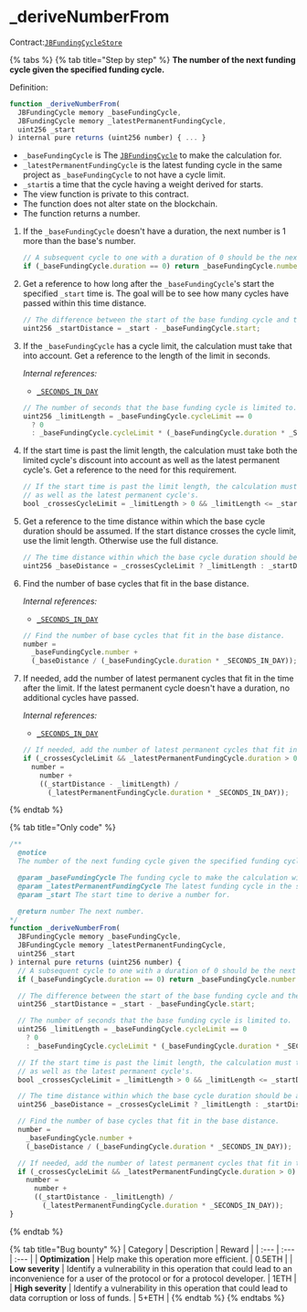 # \_deriveNumberFrom

Contract:[`JBFundingCycleStore`](../)​

{% tabs %}
{% tab title="Step by step" %}
**The number of the next funding cycle given the specified funding cycle.**

Definition:

```javascript
function _deriveNumberFrom(
  JBFundingCycle memory _baseFundingCycle,
  JBFundingCycle memory _latestPermanentFundingCycle,
  uint256 _start
) internal pure returns (uint256 number) { ... }
```

* `_baseFundingCycle` is The [`JBFundingCycle`](../../../data-structures/jbfundingcycle.md) to make the calculation for.
* `_latestPermanentFundingCycle` is the latest funding cycle in the same project as `_baseFundingCycle` to not have a cycle limit.
* `_start`is a time that the cycle having a weight derived for starts.
* The view function is private to this contract.
* The function does not alter state on the blockchain.
* The function returns a number.

1. If the `_baseFundingCycle` doesn't have a duration, the next number is 1 more than the base's number. 

   ```javascript
   // A subsequent cycle to one with a duration of 0 should be the next number.
   if (_baseFundingCycle.duration == 0) return _baseFundingCycle.number + 1;
   ```

2. Get a reference to how long after the `_baseFundingCycle`'s start the specified `_start` time is. The goal will be to see how many cycles have passed within this time distance. 

   ```javascript
   // The difference between the start of the base funding cycle and the proposed start.
   uint256 _startDistance = _start - _baseFundingCycle.start;
   ```

3. If the `_baseFundingCycle` has a cycle limit, the calculation must take that into account. Get a reference to the length of the limit in seconds.  


   _Internal references:_

   * [`_SECONDS_IN_DAY`](../properties/_seconds_in_day.md)

   ```javascript
   // The number of seconds that the base funding cycle is limited to.
   uint256 _limitLength = _baseFundingCycle.cycleLimit == 0
     ? 0
     : _baseFundingCycle.cycleLimit * (_baseFundingCycle.duration * _SECONDS_IN_DAY);
   ```

4. If the start time is past the limit length, the calculation must take both the limited cycle's discount into account as well as the latest permanent cycle's. Get a reference to the need for this requirement.

   ```javascript
   // If the start time is past the limit length, the calculation must take both the limited cycle's discount into account
   // as well as the latest permanent cycle's.
   bool _crossesCycleLimit = _limitLength > 0 && _limitLength <= _startDistance;
   ```

5. Get a reference to the time distance within which the base cycle duration should be assumed. If the start distance crosses the cycle limit, use the limit length. Otherwise use the full distance.

   ```javascript
   // The time distance within which the base cycle duration should be assumed.
   uint256 _baseDistance = _crossesCycleLimit ? _limitLength : _startDistance;
   ```

6. Find the number of base cycles that fit in the base distance.  


   _Internal references:_

   * [`_SECONDS_IN_DAY`](../properties/_seconds_in_day.md)

   ```javascript
   // Find the number of base cycles that fit in the base distance.
   number =
     _baseFundingCycle.number +
     (_baseDistance / (_baseFundingCycle.duration * _SECONDS_IN_DAY));
   ```

7. If needed, add the number of latest permanent cycles that fit in the time after the limit. If the latest permanent cycle doesn't have a duration, no additional cycles have passed.  


   _Internal references:_

   * [`_SECONDS_IN_DAY`](../properties/_seconds_in_day.md)

   ```javascript
   // If needed, add the number of latest permanent cycles that fit in the time after the limit.
   if (_crossesCycleLimit && _latestPermanentFundingCycle.duration > 0)
     number =
       number +
       ((_startDistance - _limitLength) /
         (_latestPermanentFundingCycle.duration * _SECONDS_IN_DAY));
   ```

  

  
{% endtab %}

{% tab title="Only code" %}
```javascript
/** 
  @notice 
  The number of the next funding cycle given the specified funding cycle.

  @param _baseFundingCycle The funding cycle to make the calculation with.
  @param _latestPermanentFundingCycle The latest funding cycle in the same project as `_baseFundingCycle` to not have a limit.
  @param _start The start time to derive a number for.

  @return number The next number.
*/
function _deriveNumberFrom(
  JBFundingCycle memory _baseFundingCycle,
  JBFundingCycle memory _latestPermanentFundingCycle,
  uint256 _start
) internal pure returns (uint256 number) {
  // A subsequent cycle to one with a duration of 0 should be the next number.
  if (_baseFundingCycle.duration == 0) return _baseFundingCycle.number + 1;

  // The difference between the start of the base funding cycle and the proposed start.
  uint256 _startDistance = _start - _baseFundingCycle.start;

  // The number of seconds that the base funding cycle is limited to.
  uint256 _limitLength = _baseFundingCycle.cycleLimit == 0
    ? 0
    : _baseFundingCycle.cycleLimit * (_baseFundingCycle.duration * _SECONDS_IN_DAY);

  // If the start time is past the limit length, the calculation must take both the limited cycle's discount into account
  // as well as the latest permanent cycle's.
  bool _crossesCycleLimit = _limitLength > 0 && _limitLength <= _startDistance;

  // The time distance within which the base cycle duration should be assumed.
  uint256 _baseDistance = _crossesCycleLimit ? _limitLength : _startDistance;

  // Find the number of base cycles that fit in the base distance.
  number =
    _baseFundingCycle.number +
    (_baseDistance / (_baseFundingCycle.duration * _SECONDS_IN_DAY));

  // If needed, add the number of latest permanent cycles that fit in the time after the limit.
  if (_crossesCycleLimit && _latestPermanentFundingCycle.duration > 0)
    number =
      number +
      ((_startDistance - _limitLength) /
        (_latestPermanentFundingCycle.duration * _SECONDS_IN_DAY));
}
```
{% endtab %}

{% tab title="Bug bounty" %}
| Category | Description | Reward |
| :--- | :--- | :--- |
| **Optimization** | Help make this operation more efficient. | 0.5ETH |
| **Low severity** | Identify a vulnerability in this operation that could lead to an inconvenience for a user of the protocol or for a protocol developer. | 1ETH |
| **High severity** | Identify a vulnerability in this operation that could lead to data corruption or loss of funds. | 5+ETH |
{% endtab %}
{% endtabs %}

